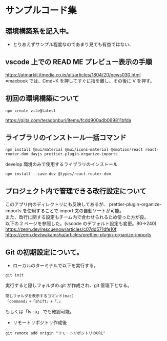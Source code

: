 # サンプルコード集

## 環境構築系を記入中。

- とりあえずサンプル程度なのであまり見ても有益ではない、

## vscode 上での READ ME プレビュー表示の手順

https://atmarkit.itmedia.co.jp/ait/articles/1804/20/news030.html<br>
※macbook では、Cmd+K を押してすぐに指を離し、その後に V を押す。

## 初回の環境構築について

```
npm create vite@latest
```

https://qiita.com/teradonburi/items/fcdd900adb069811bfda

## ライブラリのインストール一括コマンド

```
npm install @mui/material @mui/icons-material @emotion/react react-router-dom dayjs prettier-plugin-organize-imports
```

develop 環境のみで使用するライブラリのインストール

```
npm install --save-dev @types/react-router-dom
```

## プロジェクト内で管理できる改行設定について

このアプリ内のディレクトリにも反映してあるが、
prettier-plugin-organize-imports を使用することで import 文の自動ソートが可能。<br>
また、改行に関する設定もチーム内で合わせられるため使った方が良。<br>
以下の 2 ページを参照した。(vscode のデフォルト設定も変更。80→240)<br>
https://zenn.dev/rescuenow/articles/c07dd571dfe10f<br>
https://zenn.dev/wakamsha/articles/prettier-plugin-organize-imports

## Git の初期設定について。

- ローカルのターミナルで以下を実行する。

```
git init
```

実行すると隠しフォルダの.git が作成され、git 管理下となる。

```
隠しフォルダを表示するコマンド(mac)
「command」+「shift」+「.」
```

もしくは「ls -a」 でも確認可能。

- リモートリポジトリ作成後

```
git remote add origin "リモートリポジトリのURL"
```

